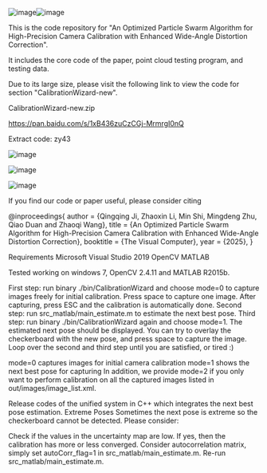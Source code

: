 ![image](https://github.com/user-attachments/assets/7a694795-4822-4e3c-8ee6-5484ceeb95dc)![image](https://github.com/user-attachments/assets/b2652096-53db-42bf-b0cb-c6456305a52e)

This is the code repository for "An Optimized Particle Swarm Algorithm for High-Precision Camera Calibration with Enhanced Wide-Angle Distortion Correction".

It includes the core code of the paper, point cloud testing program, and testing data.

Due to its large size, please visit the following link to view the code for section "CalibrationWizard-new".

CalibrationWizard-new.zip

https://pan.baidu.com/s/1xB436zuCzCGj-MrmrgI0nQ

Extract code: zy43 

![image](https://github.com/user-attachments/assets/fa7b9b76-d833-41ab-98b3-85cd8d18dfa7)

![image](https://github.com/user-attachments/assets/e8e46ef9-596d-49df-91b0-de34be5fd4cb)

![image](https://github.com/user-attachments/assets/4134a026-00e0-4100-81fb-47719232514d)


If you find our code or paper useful, please consider citing

@inproceedings{
 author =  {Qingqing Ji, Zhaoxin Li, Min Shi, Mingdeng Zhu, Qiao Duan and Zhaoqi Wang},
 title = {An Optimized Particle Swarm Algorithm for High-Precision Camera Calibration with Enhanced Wide-Angle Distortion Correction},
 booktitle = {The Visual Computer},
 year = {2025},
}

Requirements
Microsoft Visual Studio 2019
OpenCV
MATLAB

Tested working on windows 7, OpenCV 2.4.11 and MATLAB R2015b.

First step: run binary ./bin/CalibrationWizard and choose mode=0 to capture images freely for initial calibration. Press space to capture one image. After capturing, press ESC and the calibration is automatically done.
Second step: run src_matlab/main_estimate.m to estimate the next best pose.
Third step: run binary ./bin/CalibrationWizard again and choose mode=1. The estimated next pose should be displayed. You can try to overlay the checkerboard with the new pose, and press space to capture the image.
Loop over the second and third step until you are satisfied, or tired :)



mode=0 captures images for initial camera calibration
mode=1 shows the next best pose for capturing
In addition, we provide mode=2 if you only want to perform calibration on all the captured images listed in out/images/image_list.xml.



Release codes of the unified system in C++ which integrates the next best pose estimation.
Extreme Poses
Sometimes the next pose is extreme so the checkerboard cannot be detected. Please consider:


Check if the values in the uncertainty map are low. If yes, then the calibration has more or less converged.
Consider autocorrelation matrix, simply set autoCorr_flag=1 in src_matlab/main_estimate.m.
Re-run src_matlab/main_estimate.m.


